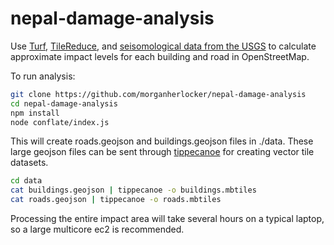 # nepal-damage-analysis

Use [Turf](http://turfjs.org/), [TileReduce](https://github.com/mapbox/tile-reduce), and [seisomological data from the USGS](http://earthquake.usgs.gov/earthquakes/shakemap/global/shake/20002926/) to calculate approximate impact levels for each building and road in OpenStreetMap.

To run analysis:

```sh
git clone https://github.com/morganherlocker/nepal-damage-analysis
cd nepal-damage-analysis
npm install
node conflate/index.js
```

This will create roads.geojson and buildings.geojson files in ./data. These large geojson files can be sent through [tippecanoe](https://github.com/mapbox/tippecanoe) for creating vector tile datasets. 

```sh
cd data
cat buildings.geojson | tippecanoe -o buildings.mbtiles
cat roads.geojson | tippecanoe -o roads.mbtiles
```

Processing the entire impact area will take several hours on a typical laptop, so a large multicore ec2 is recommended.
